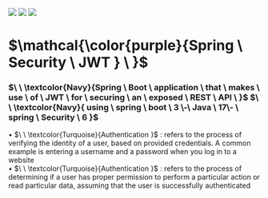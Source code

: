 ![](https://img.shields.io/badge/Spring_Security_6-blueviolet?style=for-the-badge)
![](https://img.shields.io/badge/Java_17-yellow?style=for-the-badge)
![](https://img.shields.io/badge/Json_web_token-blue?style=for-the-badge)
# $\mathcal{\color{purple}{Spring \ Security \ JWT } \ \}$
### $\ \ \textcolor{Navy}{Spring \ Boot \ application \ that \ makes \ use \ of \ JWT \ for \ securing \ an \ exposed \ REST \ API \ }$  $\ \ \textcolor{Navy}{  using \ spring \ boot \ 3  \-\ Java \ 17\- \ spring \ Security \ 6  }$




• $\ \ \textcolor{Turquoise}{Authentication }$ : refers to the process of verifying the identity of a user, based on provided credentials. A common example is entering a   username and a password when you log in to a website  
• $\ \ \textcolor{Turquoise}{Authentication }$  : refers to the process of determining if a user has proper permission to perform a particular action or read particular data, assuming that the user is successfully authenticated
